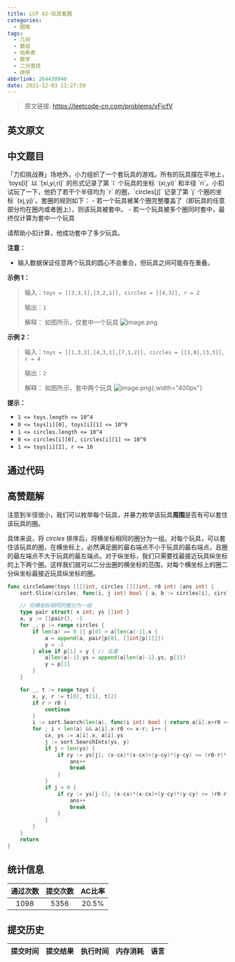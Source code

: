 ```yaml
---
title: LCP 42-玩具套圈
categories:
  - 困难
tags:
  - 几何
  - 数组
  - 哈希表
  - 数学
  - 二分查找
  - 排序
abbrlink: 264438946
date: 2021-12-03 21:27:59
---
```


> 原文链接: https://leetcode-cn.com/problems/vFjcfV


## 英文原文
<div></div>

## 中文题目
<div>「力扣挑战赛」场地外，小力组织了一个套玩具的游戏。所有的玩具摆在平地上，`toys[i]` 以 `[xi,yi,ri]` 的形式记录了第 `i` 个玩具的坐标 `(xi,yi)` 和半径 `ri`。小扣试玩了一下，他扔了若干个半径均为 `r` 的圈，`circles[j]` 记录了第 `j` 个圈的坐标 `(xj,yj)`。套圈的规则如下：
- 若一个玩具被某个圈完整覆盖了（即玩具的任意部分均在圈内或者圈上），则该玩具被套中。
- 若一个玩具被多个圈同时套中，最终仅计算为套中一个玩具

请帮助小扣计算，他成功套中了多少玩具。

**注意：**
- 输入数据保证任意两个玩具的圆心不会重合，但玩具之间可能存在重叠。


**示例 1：**

> 输入：`toys = [[3,3,1],[3,2,1]], circles = [[4,3]], r = 2`
>
> 输出：`1`
> 
> 解释： 如图所示，仅套中一个玩具
![image.png](https://pic.leetcode-cn.com/1629194140-ydKiGF-image.png)


**示例 2：**

> 输入：`toys = [[1,3,2],[4,3,1],[7,1,2]], circles = [[1,0],[3,3]], r = 4`
>
> 输出：`2`
> 
> 解释： 如图所示，套中两个玩具
![image.png](https://pic.leetcode-cn.com/1629194157-RiOAuy-image.png){:width="400px"}



**提示：** 
- `1 <= toys.length <= 10^4`
- `0 <= toys[i][0], toys[i][1] <= 10^9`
- `1 <= circles.length <= 10^4`
- `0 <= circles[i][0], circles[i][1] <= 10^9`
- `1 <= toys[i][2], r <= 10`
</div>

## 通过代码
<RecoDemo>
</RecoDemo>


## 高赞题解
注意到半径很小，我们可以枚举每个玩具，并暴力枚举该玩具**周围**是否有可以套住该玩具的圈。

具体来说，将 $\textit{circles}$ 排序后，将横坐标相同的圈分为一组。对每个玩具，可以套住该玩具的圈，在横坐标上，必然满足圈的最右端点不小于玩具的最右端点，且圈的最左端点不大于玩具的最左端点。对于纵坐标，我们只需要找最接近玩具纵坐标的上下两个圈。这样我们就可以二分出圈的横坐标的范围，对每个横坐标上的圈二分纵坐标最接近玩具纵坐标的圈。

```go
func circleGame(toys [][]int, circles [][]int, r0 int) (ans int) {
	sort.Slice(circles, func(i, j int) bool { a, b := circles[i], circles[j]; return a[0] < b[0] || a[0] == b[0] && a[1] < b[1] })

	// 将横坐标相同的圈分为一组
	type pair struct{ x int; ys []int }
	a, y := []pair{}, -1
	for _, p := range circles {
		if len(a) == 0 || p[0] > a[len(a)-1].x {
			a = append(a, pair{p[0], []int{p[1]}})
			y = -1
		} else if p[1] > y { // 去重
			a[len(a)-1].ys = append(a[len(a)-1].ys, p[1])
			y = p[1]
		}
	}

	for _, t := range toys {
		x, y, r := t[0], t[1], t[2]
		if r > r0 {
			continue
		}
		i := sort.Search(len(a), func(i int) bool { return a[i].x+r0 >= x+r })
		for ; i < len(a) && a[i].x-r0 <= x-r; i++ {
			cx, ys := a[i].x, a[i].ys
			j := sort.SearchInts(ys, y)
			if j < len(ys) {
				if cy := ys[j]; (x-cx)*(x-cx)+(y-cy)*(y-cy) <= (r0-r)*(r0-r) {
					ans++
					break
				}
			}
			if j > 0 {
				if cy := ys[j-1]; (x-cx)*(x-cx)+(y-cy)*(y-cy) <= (r0-r)*(r0-r) {
					ans++
					break
				}
			}
		}
	}
	return
}
```

## 统计信息
| 通过次数 | 提交次数 | AC比率 |
| :------: | :------: | :------: |
|    1098    |    5356    |   20.5%   |

## 提交历史
| 提交时间 | 提交结果 | 执行时间 |  内存消耗  | 语言 |
| :------: | :------: | :------: | :--------: | :--------: |
